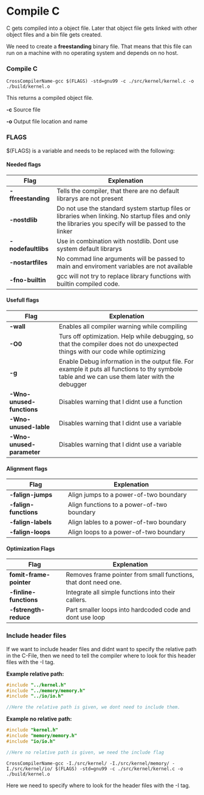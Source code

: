 # Compile C
C gets compiled into a object file. Later that object file gets linked with other object files and a bin file gets created.

We need to create a **freestanding** binary file. That means that this file can run on a machine with no operating system and depends on no host.

### Compile C
```
CrossCompilerName-gcc $(FLAGS) -std=gnu99 -c ./src/kernel/kernel.c -o ./build/kernel.o
```
This returns a compiled object file.

**-c** Source file

**-o** Output file location and name

### FLAGS
$(FLAGS) is a variable and needs to be replaced with the following:

#### Needed flags
| Flag | Explenation |
| ------ | ------ |
| **-ffreestanding** | Tells the compiler, that there are no default librarys are not present |
| **-nostdlib** | Do not use the standard system startup files or libraries when linking. No startup files and only the libraries you specify will be passed to the linker |
| **-nodefaultlibs**| Use in combination with nostdlib. Dont use system default librarys |
| **-nostartfiles** | No commad line arguments will be passed to main and enviroment variables are not available |
| **-fno-builtin** | gcc will not try to replace library functions with builtin compiled code. |

#### Usefull flags
| Flag | Explenation |
| ------ | ------ |
| **-wall** | Enables all compiler warning while compiling |
| **-O0** | Turs off optimization. Help while debugging, so that the compiler does not do unexpected things with our code while optimizing |
| **-g** | Enable Debug information in the output file. For example it puts all functions to thy symbole table and we can use them later with the debugger |
| **-Wno-unused-functions** | Disables warning that I didnt use a function |
| **-Wno-unused-lable** | Disables warning that I didnt use a variable |
| **-Wno-unused-parameter** | Disables warning that I didnt use a variable |

#### Alignment flags
| Flag | Explenation |
| ------ | ------ |
| **-falign-jumps** | Align jumps to a power-of-two boundary |
| **-falign-functions** | Align functions to a power-of-two boundary |
| **-falign-labels** | Align lables to a power-of-two boundary |
| **-falign-loops** | Align loops to a power-of-two boundary |

#### Optimization Flags
| Flag | Explenation |
| ------ | ------ |
| **fomit-frame-pointer** | Removes frame pointer from small functions, that dont need one. |
| **-finline-functions** | Integrate all simple functions into their callers.  |
| **-fstrength-reduce** | Part smaller loops into hardcoded code and dont use loop  |

### Include header files
If we want to include header files and didnt want to specify the relative path in the C-File, then we need to tell the compiler where to look for this header files with the -I tag.

**Example relative path:**
``` c
#include "../kernel.h"
#include "../memory/memory.h"
#include "../io/io.h"

//Here the relative path is given, we dont need to include them.
```

**Example no relative path:**
``` c
#include "kernel.h"
#include "memory/memory.h"
#include "io/io.h"

//Here no relative path is given, we need the include flag
```

```
CrossCompilerName-gcc -I./src/kernel/ -I./src/kernel/memory/ -I./src/kernel/io/ $(FLAGS) -std=gnu99 -c ./src/kernel/kernel.c -o ./build/kernel.o
```

Here we need to specify where to look for the header files with the -I tag.